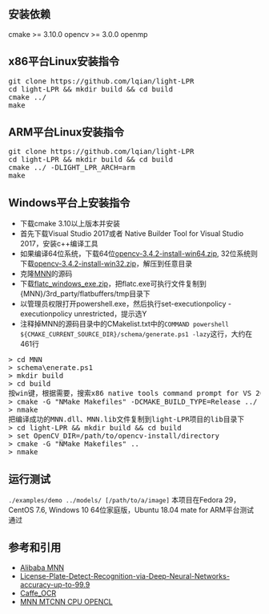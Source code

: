 ## 安装依赖
cmake >= 3.10.0
opencv >= 3.0.0
openmp

## x86平台Linux安装指令
<pre>
git clone https://github.com/lqian/light-LPR
cd light-LPR && mkdir build && cd build
cmake ../
make
</pre>

## ARM平台Linux安装指令
<pre>
git clone https://github.com/lqian/light-LPR
cd light-LPR && mkdir build && cd build
cmake ../ -DLIGHT_LPR_ARCH=arm
make
</pre>

## Windows平台上安装指令
- 下载cmake 3.10以上版本并安装
- 首先下载Visual Studio 2017或者 Native Builder Tool for Visual Studio 2017，安装c++编译工具
- 如果编译64位系统，下载64位[opencv-3.4.2-install-win64.zip](https://pan.baidu.com/s/1CtabojjfEK-bK_XwfG9HTA), 32位系统则下载[opencv-3.4.2-install-win32.zip](https://pan.baidu.com/s/1E7zhRsrrpc9JEhB_6gpehg)，解压到任意目录
- 克隆[MNN](https://github.com/alibaba/MNN)的源码
- 下载[flatc_windows_exe.zip](https://github.com/google/flatbuffers/releases/download/v1.11.0/flatc_windows_exe.zip)，把flatc.exe可执行文件复制到{MNN}/3rd_party/flatbuffers/tmp目录下
- 以管理员权限打开powershell.exe，然后执行set-executionpolicy -executionpolicy unrestricted，提示选Y
- 注释掉MNN的源码目录中的CMakelist.txt中的`COMMAND powershell ${CMAKE_CURRENT_SOURCE_DIR}/schema/generate.ps1 -lazy`这行，大约在461行
<pre>
> cd MNN
> schema\enerate.ps1
> mkdir build 
> cd build
按win键，根据需要，搜索x86 native tools command prompt for VS 2017 或者x64 native tools command prompt for VS 2017
> cmake -G "NMake Makefiles" -DCMAKE_BUILD_TYPE=Release ../
> nmake 
把编译成功的MNN.dll、MNN.lib文件复制到light-LPR项目的lib目录下
> cd light-LPR && mkdir build && cd build
> set OpenCV_DIR=/path/to/opencv-install/directory
> cmake -G "NMake Makefiles" ..
> nmake
</pre>

## 运行测试
`./examples/demo ../models/ [/path/to/a/image]`
本项目在Fedora 29，CentOS 7.6, Windows 10 64位家庭版，Ubuntu 18.04 mate for ARM平台测试通过


## 参考和引用
- [Alibaba MNN](https://github.com/alibaba/MNN)
- [License-Plate-Detect-Recognition-via-Deep-Neural-Networks-accuracy-up-to-99.9](https://github.com/zhubenfu/License-Plate-Detect-Recognition-via-Deep-Neural-Networks-accuracy-up-to-99.9)
- [Caffe_OCR](https://github.com/senlinuc/caffe_ocr)
- [MNN MTCNN CPU OPENCL](https://github.com/liushuan/MNN-MTCNN-CPU-OPENCL)